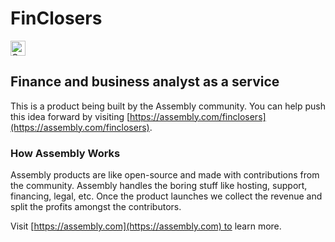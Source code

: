 # FinClosers

<a href="https://assembly.com/finclosers/bounties?utm_campaign=assemblage&utm_source=finclosers&medium=repo_badge"><img src="https://asm-badger.herokuapp.com/finclosers/badges/tasks.svg" height="24px" alt="Open Tasks" /></a>

## Finance and business analyst as a service

This is a product being built by the Assembly community. You can help push this idea forward by visiting [https://assembly.com/finclosers](https://assembly.com/finclosers).

### How Assembly Works

Assembly products are like open-source and made with contributions from the community. Assembly handles the boring stuff like hosting, support, financing, legal, etc. Once the product launches we collect the revenue and split the profits amongst the contributors.

Visit [https://assembly.com](https://assembly.com) to learn more.

